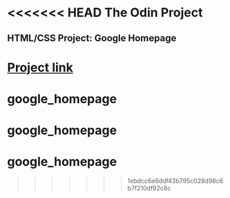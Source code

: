 <<<<<<< HEAD
The Odin Project
===
HTML/CSS Project: Google Homepage
---

[Project link](http://www.theodinproject.com/web-development-101/html-css "Google homepage")
=======
# google_homepage
# google_homepage
# google_homepage
>>>>>>> 1ebdcc6e6ddf43b795c028d98c6b7f210df92c8c
